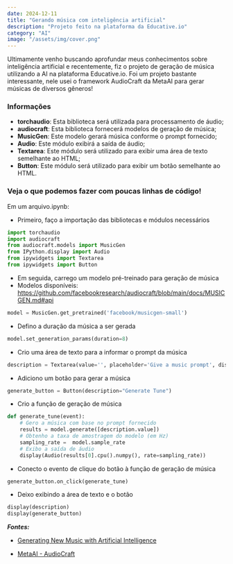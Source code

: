 ```yaml
---
date: 2024-12-11
title: "Gerando música com inteligência artificial"
description: "Projeto feito na plataforma da Educative.io"
category: "AI"
image: "/assets/img/cover.png"
---
```


Ultimamente venho buscando aprofundar meus conhecimentos sobre inteligência artificial e recentemente, fiz o projeto de geração de música utilizando a AI na plataforma Educative.io. Foi um projeto bastante interessante, nele usei o framework AudioCraft da MetaAI para gerar músicas de diversos gêneros!

### Informações

- **torchaudio**: Esta biblioteca será utilizada para processamento de áudio;
- **audiocraft**: Esta biblioteca fornecerá modelos de geração de música;
- **MusicGen**: Este modelo gerará música conforme o prompt fornecido;
- **Audio**: Este módulo exibirá a saída de áudio;
- **Textarea**: Este módulo será utilizado para exibir uma área de texto semelhante ao HTML;
- **Button**: Este módulo será utilizado para exibir um botão semelhante ao HTML.

### Veja o que podemos fazer com poucas linhas de código!

Em um arquivo.ipynb:

- Primeiro, faço a importação das bibliotecas e módulos necessários

```python
import torchaudio
import audiocraft
from audiocraft.models import MusicGen
from IPython.display import Audio
from ipywidgets import Textarea
from ipywidgets import Button
```

- Em seguida, carrego um modelo pré-treinado para geração de música
- Modelos disponíveis: https://github.com/facebookresearch/audiocraft/blob/main/docs/MUSICGEN.md#api

```python
model = MusicGen.get_pretrained('facebook/musicgen-small')
```

- Defino a duração da música a ser gerada

```python
model.set_generation_params(duration=8)
```

- Crio uma área de texto para a informar o prompt da música

```python
description = Textarea(value='', placeholder='Give a music prompt', disabled=False, rows=4)
```

- Adiciono um botão para gerar a música

```python
generate_button = Button(description="Generate Tune")
```

- Crio a função de geração de música

```python
def generate_tune(event):
    # Gero a música com base no prompt fornecido
    results = model.generate([description.value])
    # Obtenho a taxa de amostragem do modelo (em Hz)
    sampling_rate =  model.sample_rate
    # Exibo a saída de áudio
    display(Audio(results[0].cpu().numpy(), rate=sampling_rate))
```

- Conecto o evento de clique do botão à função de geração de música

```python
generate_button.on_click(generate_tune)
```

- Deixo exibindo a área de texto e o botão

```python
display(description)
display(generate_button)
```

**_Fontes:_**

- <a href="https://www.educative.io/projects/generating-new-music-with-artificial-intelligence" target="_blank" rel="noopener noreferrer">Generating New Music with Artificial Intelligence</a>

- <a href="https://github.com/facebookresearch/audiocraft?tab=readme-ov-file#audiocraft" target="_blank" rel="noopener noreferrer">MetaAI - AudioCraft</a>

